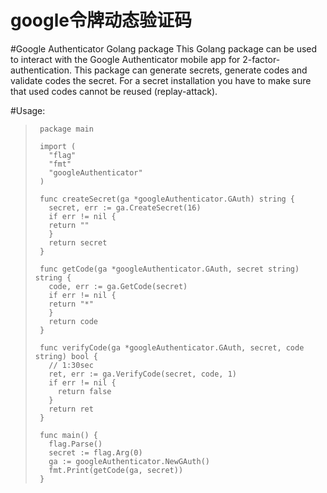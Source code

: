# google令牌动态验证码 


#Google Authenticator Golang package
This Golang package can be used to interact with the Google Authenticator mobile app for 2-factor-authentication.
This package can generate secrets, generate codes and validate codes the secret.
For a secret installation you have to make sure that used codes cannot be reused (replay-attack).

#Usage:
>      package main
>      
>      import (
>        "flag"
>        "fmt"
>        "googleAuthenticator"
>      )
>      
>      func createSecret(ga *googleAuthenticator.GAuth) string {
>        secret, err := ga.CreateSecret(16)
>        if err != nil {
>        return ""
>        }
>        return secret
>      }
>      
>      func getCode(ga *googleAuthenticator.GAuth, secret string) string {
>        code, err := ga.GetCode(secret)
>        if err != nil {
>        return "*"
>        }
>        return code
>      }
>      
>      func verifyCode(ga *googleAuthenticator.GAuth, secret, code string) bool {
>        // 1:30sec
>        ret, err := ga.VerifyCode(secret, code, 1)
>        if err != nil {
>          return false
>        }
>        return ret
>      }
>       
>      func main() {
>        flag.Parse()
>        secret := flag.Arg(0)
>        ga := googleAuthenticator.NewGAuth()
>        fmt.Print(getCode(ga, secret))
>      }

